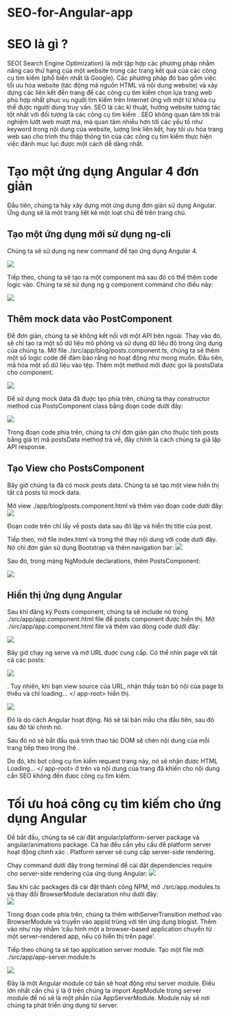# SEO-for-Angular-app
<h1> SEO là gì ? </h1>
 SEO( Search Engine Optimization) là một tập hợp các phương pháp nhằm nâng cao thứ hạng của một website trong các trang kết quả của các công cụ tìm kiếm (phổ biến nhất là Google). Các phương pháp đó bao gồm việc tối ưu hóa website (tác động mã nguồn HTML và nội dung website) và xây dựng các liên kết đến trang để các công cụ tìm kiếm chọn lựa trang web phù hợp nhất phục vụ người tìm kiếm trên Internet ứng với một từ khóa cụ thể được người dùng truy vấn. SEO là các kĩ thuật, hướng website tương tác tốt nhất với đối tượng là các công cụ tìm kiếm . SEO không quan tâm tới trải nghiệm lướt web mượt mà, mà quan tâm nhiều hơn tới các yếu tố như keyword trong nội dung của website, lượng link liên kết, hay tối ưu hóa trang web sao cho trình thu thập thông tin của các công cụ tìm kiếm thực hiện việc đánh mục lục được một cách dễ dàng nhất. 
 
<h1> Tạo một ứng dụng Angular 4 đơn giản </h1>

Đầu tiên,  chúng ta hãy xây dựng một ứng dụng đơn giản sử dụng Angular. Ứng dụng sẽ là một trang liệt kê một loạt chủ đề trên trang chủ.

<h2>Tạo một ứng dụng mới sử dụng ng-cli</h2>

Chúng ta sẽ sử dụng ng new command để tạo ứng dụng Angular 4.<br>

<img src="https://i.imgur.com/Q6eI95d.png"><br>

Tiếp theo, chúng ta sẽ tạo ra một component mà sau đó có thể thêm code logic vào. Chúng ta sẽ sử dụng ng g component command cho điều này:

<img src="https://i.imgur.com/Fmo61G1.png"><br>

<h2>Thêm mock data vào PostComponent</h2>

Để đơn giản, chúng ta sẽ không kết nối với một API bên ngoài. Thay vào đó, sẽ chỉ tạo ra một số dữ liệu mô phỏng và sử dụng dữ liệu đó trong ứng dụng của chúng ta.
Mở file ./src/app/blog/posts.component.ts, chúng ta sẽ thêm một số logic code để đảm bảo rằng nó hoạt động như mong muốn. Đầu tiên, mã hóa một số dữ liệu vào tệp. Thêm một method mới được gọi là postsData cho component.

<img src="https://i.imgur.com/lmoXVr7.png"><br>

Để sử dụng mock data đã đuợc tạo phía trên, chúng ta thay constructor method của PostsComponent class bằng đoạn code dưới đây:

<img src="https://i.imgur.com/hn9Hine.png"><br>

Trong đoạn code phía trên, chúng ta chỉ đơn giản gán cho thuộc tính posts bằng giá trị mà postsData method trả về, đây chính là cách chúng ta giả lập API response.

<h2>Tạo View cho PostsComponent</h2>
Bây giờ chúng ta đã có mock posts data. Chúng ta sẽ tạo một view hiển thị tất cả posts từ mock data.

Mở view ./app/blog/posts.component.html và thêm vào đoạn code dưới đây:
<img src="https://i.imgur.com/lZiQMLw.png"><br>

Đoạn code trên chỉ lấy về posts data sau đó lặp và hiển thị title của post.

Tiếp theo, mở file index.html và trong thẻ <head> thay nội dung với code dưới đây. Nó chỉ đơn giản sử dụng Bootstrap và thêm navigation bar:
<img src="https://i.imgur.com/O6Fgw9r.png"><br> 
 
 Sau đó, trong mảng NgModule declarations, thêm PostsComponent:<br>
 
 <img src="https://i.imgur.com/rVEqeDh.png"><br> 

<h2>Hiển thị ứng dụng Angular</h2>

Sau khi đăng ký Posts component, chúng ta sẽ include nó trong ./src/app/app.component.html file để posts component được hiển thị. Mở ./src/app/app.component.html file và thêm vào dòng code dưới đây:

 <img src="https://i.imgur.com/vssJf8Y.png"><br> 
 
 Bây giờ chạy ng serve và mở URL đuợc cung cấp. Có thể nhìn page với tất cả các posts:
 
 
 <img src="https://viblo.asia/uploads/57c8ec35-8ef2-4b38-9d50-822a240ca13e.png"><br> 
 
 . Tuy nhiên, khi bạn view source của URL, nhận thấy toàn bộ nội của page bị thiếu và chỉ <app-root>loading… </ app-root> hiển thị.
 
  <img src="https://viblo.asia/uploads/7e7d971b-d0a6-4766-834f-838439bdd1cb.png"><br> 
  
  Đó là do cách Angular hoạt động. Nó sẽ tải bản mẫu cha đầu tiên, sau đó sau đó tải chính nó.

Sau đó nó sẽ bắt đầu quá trình thao tác DOM sẽ chèn nội dung của mỗi trang tiếp theo trong thẻ <app-root>.

Do đó, khi bot công cụ tìm kiếm request trang này, nó sẽ nhận được HTML <app-root><app-root>Loading…</app-root> </ app-root> ở trên và nội dung của trang đã khiến cho nội dung cần SEO không đến đưọc công cụ tìm kiếm.

<h1>Tối ưu hoá công cụ tìm kiếm cho ứng dụng Angular</h1>

Để bắt đầu, chúng ta sẽ cài đặt angular/platform-server package và angular/animations package. Cả hai đều cần yêu cầu để platform server hoạt động chính xác . Platform server sẽ cung cấp server-side rendering.

Chạy command dưới đây trong terminal để cài đặt dependencies require cho server-side rendering của ứng dụng Angular:
 <img src="https://i.imgur.com/xvCWOE9.png"><br>
 
 Sau khi các packages đã cài đặt thành công NPM, mở ./src/app.modules.ts và thay đổi BrowserModule declaration như dưới đây:<br>
  <img src="https://i.imgur.com/tuciN4Z.png"><br>
  
  Trong đoạn code phía trên, chúng ta thêm withServerTransition method vào BrowserModule và truyền vào appId trùng với tên ứng dụng blogist. Thêm vào như này nhằm ‘cấu hình một a browser-based application chuyển từ một server-rendered app, nếu có hiển thị trên page’.

Tiếp theo chúng ta sẽ tạo application server module. Tạo một file mới ./src/app/app-server.module.ts

  <img src="https://i.imgur.com/lSoRy2L.png"><br>
  
  Đây là một Angular module cơ bản sẽ hoạt động như server module. Điều lớn nhất cần chú ý là ở trên chúng ta import AppModule trong server module để nó sẽ là một phần của AppServerModule. Module này sẽ nơi chúng ta phát triển ứng dụng từ server.
